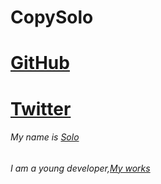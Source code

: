 # CopySolo <h1>
  
### <h1> [GitHub](https://github.com/copysolo)
  
### <h1> [Twitter](https://twitter.com/solomd1x)

###### My name is [Solo](https://www.copysolo.fr) <h6> I am a young developer,[My works](https://www.copysolo.fr/index.php/articles/)
